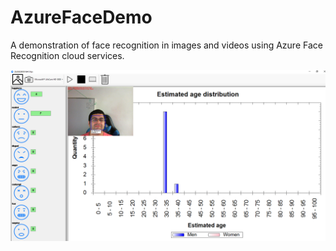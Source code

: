 # AzureFaceDemo

A demonstration of face recognition in images and videos using Azure Face Recognition cloud services.

![Sample result](/FaceDemo/SampleIdentif.png)
